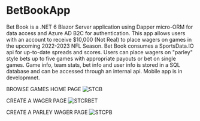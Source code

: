 # BetBookApp
Bet Book is a .NET 6 Blazor Server application using Dapper micro-ORM for data access and Azure AD B2C for authentication. This app allows users with an account to receive $10,000 (Not Real) to place wagers on games in the upcoming 2022-2023 NFL Season. Bet Book consumes a SportsData.IO api for up-to-date spreads and scores. Users can place wagers on "parley" style bets up to five games with appropriate payouts or bet on single games. Game info, team stats, bet info and user info is stored in a SQL database and can be accessed through an internal api. Mobile app is in developmnet.

BROWSE GAMES HOME PAGE
![STCB](https://user-images.githubusercontent.com/95720340/182084612-ed9e67a3-e0f4-4cd9-a7f6-2d67337df990.png)

CREATE A WAGER PAGE
![STCRBET](https://user-images.githubusercontent.com/95720340/182082566-118014af-1b3e-4a01-bfbf-518cb9d3a16e.png)

CREATE A PARLEY WAGER PAGE
![STCPB](https://user-images.githubusercontent.com/95720340/182291885-1bda825d-a3e1-456c-acd6-8e266461c4bd.png)





























